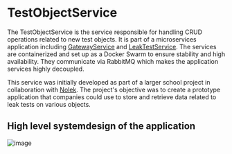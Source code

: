 # TestObjectService

The TestObjectService is the service responsible for handling CRUD operations related to new test objects. It is part of a microservices application including [GatewayService](https://github.com/olavlinddam/GatewayService) and [LeakTestService](https://github.com/olavlinddam/LeakTestService). The services are containerized and set up as a Docker Swarm to ensure stability and high availability. They communicate via RabbitMQ which makes the application services highly decoupled.

This service was initially developed as part of a larger school project in collaboration with [Nolek](https://nolek.dk/). The project's objective was to create a prototype application that companies could use to store and retrieve data related to leak tests on various objects.

## High level systemdesign of the application
![image](https://github.com/olavlinddam/LeakTestService/assets/110632249/1d7d8b52-6003-41d7-8fd5-e8697e909d16)
